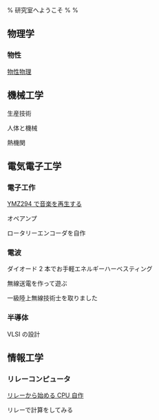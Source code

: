 % 研究室へようこそ
%
%

## 物理学

### 物性

[物性物理](./Physics/CondensedMatter/)

## 機械工学

生産技術

人体と機械

熱機関

## 電気電子工学

### 電子工作

[YMZ294 で音楽を再生する](https://kanade-k-1228.github.io/YMZ294/)

オペアンプ

ロータリーエンコーダを自作

### 電波

ダイオード 2 本でお手軽エネルギーハーベスティング

無線送電を作って遊ぶ

一級陸上無線技術士を取りました

### 半導体

VLSI の設計

## 情報工学

### リレーコンピュータ

[リレーから始める CPU 自作](./Computer/RelayComputer/Day1_Introduction/)

リレーで計算をしてみる
